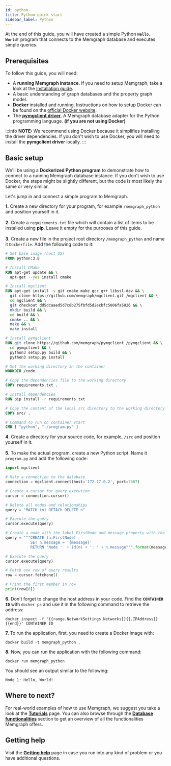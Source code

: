 ```yaml
---
id: python
title: Python quick start
sidebar_label: Python
---
```


At the end of this guide, you will have created a simple Python **`Hello, World!`** program that connects to the Memgraph database and executes simple queries.

## Prerequisites

To follow this guide, you will need:
* A **running Memgraph instance**. If you need to setup Memgraph, take a look at the [Installation guide](../installation).
* A basic understanding of graph databases and the property graph model.
* **Docker** installed and running. Instructions on how to setup Docker can be found on the [official Docker website](https://docs.docker.com/get-docker/).
* The [**pymgclient driver**](https://github.com/memgraph/pymgclient). A Memgraph database adapter for the Python programming language. **(if you are not using Docker)**

:::info
**NOTE:** We recommend using Docker because it simplifies installing the driver dependencies. If you don't wish to use Docker, you will need to install the **pymgclient driver** locally.
:::

## Basic setup

We'll be using a **Dockerized Python program** to demonstrate how to connect to a running Memgraph database instance.
If you don't wish to use Docker, the steps might be slightly different, but the code is most likely the same or very similar.<br />  

Let's jump in and connect a simple program to Memgraph.

**1.** Create a new directory for your program, for example `/memgraph_python` and position yourself in it.<br />  
**2.** Create a `requirements.txt` file which will contain a list of items to be installed using **pip**. Leave it empty for the purposes of this guide.<br />  
**3.** Create a new file in the project root directory `/memgraph_python` and name it  `Dockerfile`. Add the following code to it:

```Dockerfile
# Set base image (host OS)
FROM python:3.8

# Install CMake
RUN apt-get update && \
  apt-get --yes install cmake

# Install mgclient
RUN apt-get install -y git cmake make gcc g++ libssl-dev && \
  git clone https://github.com/memgraph/mgclient.git /mgclient && \
  cd mgclient && \
  git checkout dd5dcaaed5d7c8b275fbfd5d2ecbfc5006fa5826 && \
  mkdir build && \
  cd build && \
  cmake .. && \
  make && \
  make install

# Install pymgclient
RUN git clone https://github.com/memgraph/pymgclient /pymgclient && \
  cd pymgclient && \
  python3 setup.py build && \
  python3 setup.py install

# Set the working directory in the container
WORKDIR /code

# Copy the dependencies file to the working directory
COPY requirements.txt .

# Install dependencies
RUN pip install -r requirements.txt

# Copy the content of the local src directory to the working directory
COPY src/ .

# Command to run on container start
CMD [ "python", "./program.py" ]
```

**4.** Create a directory for your source code, for example, `/src` and position yourself in it.<br />  
**5.** To make the actual program, create a new Python script. Name it `program.py` and add the following code:

```Python
import mgclient

# Make a connection to the database
connection = mgclient.connect(host='172.17.0.2', port=7687)

# Create a cursor for query execution
cursor = connection.cursor()

# Delete all nodes and relationships
query = "MATCH (n) DETACH DELETE n"

# Execute the query
cursor.execute(query)

# Create a node with the label FirstNode and message property with the value "Hello, World!"
query = """CREATE (n:FirstNode)
           SET n.message = '{message}'
           RETURN 'Node '  + id(n) + ': ' + n.message""".format(message="Hello, World!")

# Execute the query
cursor.execute(query)

# Fetch one row of query results
row = cursor.fetchone()

# Print the first member in row
print(row[0])
```

**6.** Don't forget to change the host address in your code.
Find the **`CONTAINER ID`** with `docker ps` and use it in the following command to retrieve the address:

```
docker inspect -f '{{range.NetworkSettings.Networks}}{{.IPAddress}}{{end}}' CONTAINER ID
```

**7.** To run the application, first, you need to create a Docker image with:

```
docker build -t memgraph_python .
```

**8.** Now, you can run the application with the following command:

```
docker run memgraph_python
```

You should see an output similar to the following:

```
Node 1: Hello, World!
```

## Where to next?

For real-world examples of how to use Memgraph, we suggest you take a look at the **[Tutorials](../../tutorials/tutorials.md)** page. 
You can also browse through the **[Database functionalities](../../database-functionalities)** section to get an overview of all the functionalities Memgraph offers.

## Getting help

Visit the **[Getting help](../../getting-help/getting-help.md)** page in case you run into any kind of problem or you have additional questions.
